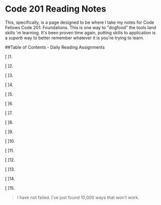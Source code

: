 # Code 201 Reading Notes
This, specifically, is a page designed to be where I take my notes for Code Fellows Code 201: Foundations. This is one way to "dogfood" the tools Iand skills 'm learning. It's been proven time again, putting skills to application is a _superb_ way to better remember whatever it is you're trying to learn.

##Table of Contents - Daily Reading Assignments

[ ]1.

[ ]2.

[ ]3.

[ ]4.

[ ]5.

[ ]6.

[ ]7.

[ ]8.

[ ]9.

[ ]10.

[ ]11.

[ ]12.

[ ]13.

[ ]14.

[ ]15.

> I have not failed. I’ve just found 10,000 ways that won’t work.
